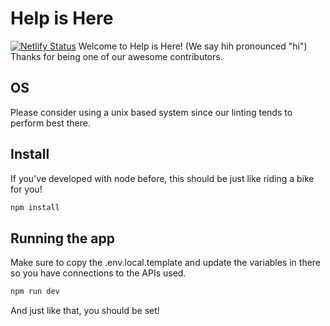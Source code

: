 # Help is Here

[![Netlify Status](https://api.netlify.com/api/v1/badges/4fd29bf8-9a76-4725-8b2c-b7f4efb247f1/deploy-status)](https://app.netlify.com/sites/help-is-here/deploys)
Welcome to Help is Here! (We say hih pronounced "hi") Thanks for being one of our awesome contributors.

## OS
Please consider using a unix based system since our linting tends to perform best there. 

## Install
If you've developed with node before, this should be just like riding a bike for you!
```bash
npm install
```

## Running the app
Make sure to copy the .env.local.template and update the variables in there so you have connections to the APIs used.
```bash
npm run dev
```
And just like that, you should be set!
